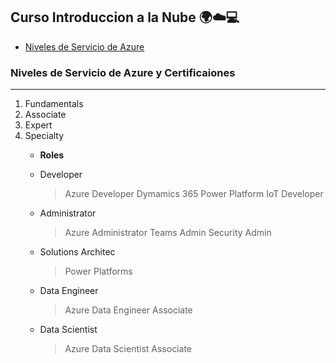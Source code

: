 ## Curso Introduccion a la Nube 🌍☁️💻

- [Niveles de Servicio de Azure](#niveles-de-servicio-de-azure-y-certificaciones)

### Niveles de Servicio de Azure y Certificaiones
---
1. Fundamentals
2. Associate
3. Expert
4. Specialty
   - **Roles**
   - Developer
      > Azure Developer
      > Dymamics 365
      > Power Platform
      > IoT Developer
      
   - Administrator
      > Azure Administrator
      > Teams Admin
      > Security Admin
   - Solutions Architec
      > Power Platforms
   - Data Engineer
      > Azure Data Engineer Associate
   - Data Scientist
      > Azure Data Scientist Associate

